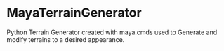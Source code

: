 # MayaTerrainGenerator
Python Terrain Generator created with maya.cmds used to Generate and modify terrains to a desired appearance.

